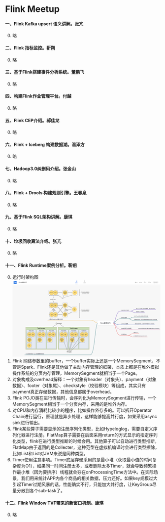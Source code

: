 # Flink Meetup

#### 一、Flink Kafka upsert 语义讲解。张亢  
0. 略  

#### 二、Flink 指标监控。靳朔
0. 略  

#### 三、基于Flink搭建事件分析系统。董鹏飞
0. 略  

#### 四、构建Flink作业管理平台。付越
0. 略  

#### 五、Flink CEP介绍。郝佳龙
0. 略  

#### 六、Flink + Iceberg 构建数据湖。温泽方
0. 略  

#### 七、Hadoop3.0纠删码介绍。张金山
0. 略  

#### 八、Flink + Drools 构建规则引擎。王春泉
0. 略 

#### 九、基于Flink SQL架构讲解。康琪
0. 略  

#### 十、垃圾回收算法介绍。张亢
0. 略  

#### 十一、Flink Runtime案例分析。靳朔
0. 运行时架构图
   ![架构图](image/runtime.png)
1. Flink 网络参数里的buffer，一个buffer实际上还是一个MemorySegment，不管是Spark、Flink还是其他做了主动内存管理的框架，本质上都是在堆外模拟操作系统的分页内存管理，MemorySegment就相当于一个Page。
2. 对象构成及overhead解释：一个对象有header（对象头）、payment（对象数据）、footer（对象尾）、checkstyle（校验模块）等组成，其实只有payment真正存储数据，其他信息都属于overhead。
3. Flink POJO类在进行传输时，会序列化为MemorySegment进行传输，一个MemorySegment相当于一个分页内存，采用的是堆外内存。
4. 对CPU和内存消耗比较小的程序，比如操作外存多的。可以拆开Operator Chain进行运行，原理就是异步处理，这样能够提高并行度，如果采用async sink进行输出。
5. Flink某些算子需要显示的注册序列化类型，比如Hypeloglog，需要自定义序列化器进行注册。FlatMap算子需要在后面采用return的方式显示的指定序列化类型，flink在进行类型推断的时候会用。其他算子可以自动进行类型推断，FlatMap由于返回的是Collecter<T>，这种范型在虚拟机编译时会进行类型擦除，比如List<String>和List<Integer>对JVM来说是同种类型。
6. Timer使用注意事项。Timer底层存储采用的是最小堆（获取最小值的时间复杂度为O1），如果同一时间注册太多，或者删除太多Timer，就会导致频繁操作最小堆（因为要排序）线程就会夯在onProcessingTime方法中。在实际场景，我们用来统计APP内各个商品的相关数据，压力还好。如果key规模过大引起Timer过期风暴的话，性能确实不行，只能加大并行度，让KeyGroup尽量分散到各个sub-task了。

#### 十二、Flink Window TVF带来的新窗口机制。康琪
0. 略  